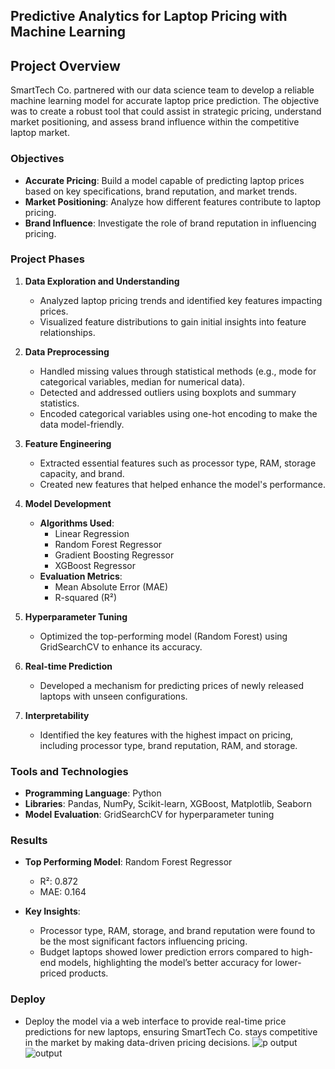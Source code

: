 ## **Predictive Analytics for Laptop Pricing with Machine Learning**  

## **Project Overview**

SmartTech Co. partnered with our data science team to develop a reliable machine learning model for accurate laptop price prediction. The objective was to create a robust tool that could assist in strategic pricing, understand market positioning, and assess brand influence within the competitive laptop market.

### **Objectives**

- **Accurate Pricing**: Build a model capable of predicting laptop prices based on key specifications, brand reputation, and market trends.
- **Market Positioning**: Analyze how different features contribute to laptop pricing.
- **Brand Influence**: Investigate the role of brand reputation in influencing pricing.  

### **Project Phases**

1. **Data Exploration and Understanding**
   - Analyzed laptop pricing trends and identified key features impacting prices.
   - Visualized feature distributions to gain initial insights into feature relationships.

2. **Data Preprocessing**
   - Handled missing values through statistical methods (e.g., mode for categorical variables, median for numerical data).
   - Detected and addressed outliers using boxplots and summary statistics.
   - Encoded categorical variables using one-hot encoding to make the data model-friendly.

3. **Feature Engineering**
   - Extracted essential features such as processor type, RAM, storage capacity, and brand.
   - Created new features that helped enhance the model's performance.

4. **Model Development**
   - **Algorithms Used**:
     - Linear Regression
     - Random Forest Regressor
     - Gradient Boosting Regressor
     - XGBoost Regressor
   - **Evaluation Metrics**:
     - Mean Absolute Error (MAE)
     - R-squared (R²)

5. **Hyperparameter Tuning**
   - Optimized the top-performing model (Random Forest) using GridSearchCV to enhance its accuracy.

6. **Real-time Prediction**
   - Developed a mechanism for predicting prices of newly released laptops with unseen configurations.

7. **Interpretability**
   - Identified the key features with the highest impact on pricing, including processor type, brand reputation, RAM, and storage.


### **Tools and Technologies**

- **Programming Language**: Python
- **Libraries**: Pandas, NumPy, Scikit-learn, XGBoost, Matplotlib, Seaborn
- **Model Evaluation**: GridSearchCV for hyperparameter tuning

### **Results**

- **Top Performing Model**: Random Forest Regressor
  - R²: 0.872
  - MAE: 0.164

- **Key Insights**:
  - Processor type, RAM, storage, and brand reputation were found to be the most significant factors influencing pricing.
  - Budget laptops showed lower prediction errors compared to high-end models, highlighting the model’s better accuracy for lower-priced products.

### **Deploy**
- Deploy the model via a web interface to provide real-time price predictions for new laptops, ensuring SmartTech Co. stays competitive in the market by making data-driven pricing decisions.
![p output](https://github.com/user-attachments/assets/db64f541-a603-4eff-94f6-5cdb7027eba6)
![output](https://github.com/user-attachments/assets/3130a61c-ac1c-467e-8fe8-e07250632149)
